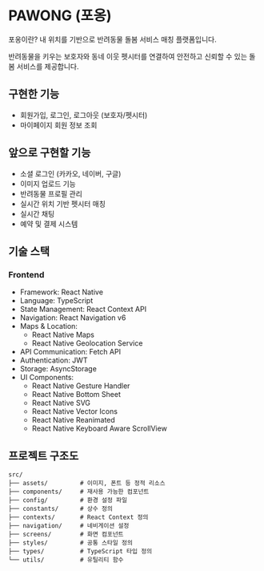 # PAWONG (포옹)
포옹이란? 내 위치를 기반으로 반려동물 돌봄 서비스 매칭 플랫폼입니다.

반려동물을 키우는 보호자와 동네 이웃 펫시터를 연결하여 안전하고 신뢰할 수 있는 돌봄 서비스를 제공합니다.

## 구현한 기능
* 회원가입, 로그인, 로그아웃 (보호자/펫시터)
* 마이페이지 회원 정보 조회

## 앞으로 구현할 기능
* 소셜 로그인 (카카오, 네이버, 구글)
* 이미지 업로드 기능
* 반려동물 프로필 관리
* 실시간 위치 기반 펫시터 매칭
* 실시간 채팅
* 예약 및 결제 시스템

## 기술 스택
### Frontend
* Framework: React Native
* Language: TypeScript
* State Management: React Context API
* Navigation: React Navigation v6
* Maps & Location:
    * React Native Maps
    * React Native Geolocation Service
* API Communication: Fetch API
* Authentication: JWT
* Storage: AsyncStorage
* UI Components:
    * React Native Gesture Handler
    * React Native Bottom Sheet
    * React Native SVG
    * React Native Vector Icons
    * React Native Reanimated
    * React Native Keyboard Aware ScrollView  

## 프로젝트 구조도
```
src/
├── assets/         # 이미지, 폰트 등 정적 리소스
├── components/     # 재사용 가능한 컴포넌트
├── config/         # 환경 설정 파일
├── constants/      # 상수 정의
├── contexts/       # React Context 정의
├── navigation/     # 네비게이션 설정
├── screens/        # 화면 컴포넌트
├── styles/         # 공통 스타일 정의
├── types/          # TypeScript 타입 정의
└── utils/          # 유틸리티 함수
```
